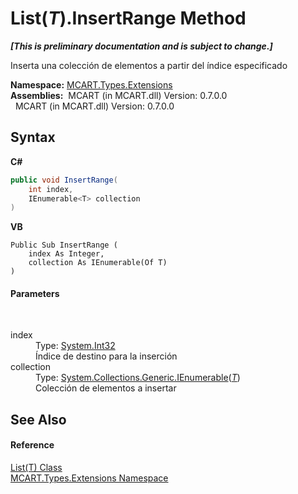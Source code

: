 # List(*T*).InsertRange Method 
 _**\[This is preliminary documentation and is subject to change.\]**_

Inserta una colección de elementos a partir del índice especificado

**Namespace:**&nbsp;<a href="a8e71047-44e0-7000-43f0-67a6f5b9758c">MCART.Types.Extensions</a><br />**Assemblies:**&nbsp;&nbsp;MCART (in MCART.dll) Version: 0.7.0.0<br />&nbsp;&nbsp;MCART (in MCART.dll) Version: 0.7.0.0<br />

## Syntax

**C#**<br />
``` C#
public void InsertRange(
	int index,
	IEnumerable<T> collection
)
```

**VB**<br />
``` VB
Public Sub InsertRange ( 
	index As Integer,
	collection As IEnumerable(Of T)
)
```


#### Parameters
&nbsp;<dl><dt>index</dt><dd>Type: <a href="http://msdn2.microsoft.com/es-es/library/td2s409d" target="_blank">System.Int32</a><br />Índice de destino para la inserción</dd><dt>collection</dt><dd>Type: <a href="http://msdn2.microsoft.com/es-es/library/9eekhta0" target="_blank">System.Collections.Generic.IEnumerable</a>(<a href="e472f890-0d94-e75b-9f29-f49cc04a830f">*T*</a>)<br />Colección de elementos a insertar</dd></dl>

## See Also


#### Reference
<a href="e472f890-0d94-e75b-9f29-f49cc04a830f">List(T) Class</a><br /><a href="a8e71047-44e0-7000-43f0-67a6f5b9758c">MCART.Types.Extensions Namespace</a><br />
